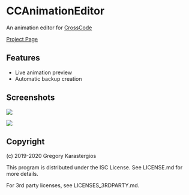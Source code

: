 # CCAnimationEditor
An animation editor for [CrossCode](https://cross-code.com)

[Project Page](http://gregnk.com/projects/CCAnimationEditor.html)

## Features
* Live animation preview
* Automatic backup creation

## Screenshots

![](http://gregnk.com/images/Screenshots/CCAnimationEditor/SheetsSmall.png)

![](http://gregnk.com/images/Screenshots/CCAnimationEditor/AnimationsSmall.png)

## Copyright
(c) 2019-2020 Gregory Karastergios

This program is distributed under the ISC License. See LICENSE.md for more details.

For 3rd party licenses, see LICENSES_3RDPARTY.md.